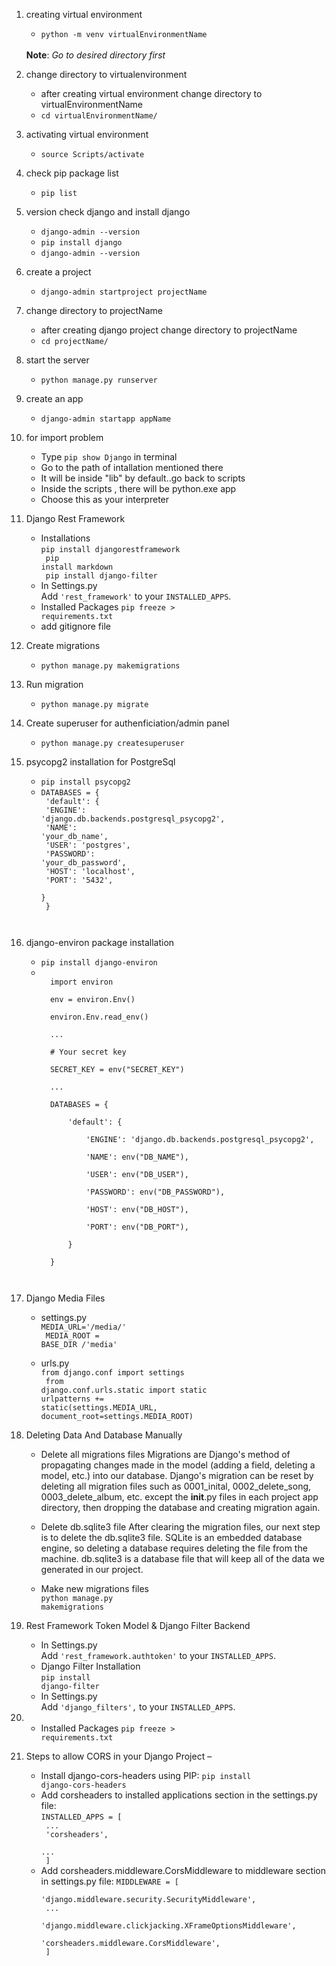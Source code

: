 1. creating virtual environment
    - <code>python -m venv virtualEnvironmentName</code> 
    <br>
    <b>Note</b>: <i>Go to desired directory first</i>

2. change directory to virtualenvironment
    - after creating virtual environment change directory to virtualEnvironmentName
    - <code>cd virtualEnvironmentName/</code>

3. activating virtual environment
    - <code>source Scripts/activate</code>

4. check pip package list
    - <code>pip list</code>

5. version check django and install django
    - <code>django-admin --version</code>
    - <code>pip install django</code>
    - <code>django-admin --version</code>

6. create a project
    - <code>django-admin startproject projectName</code>

7. change directory to projectName
    - after creating django project change directory to projectName
    - <code>cd projectName/</code>

8. start the server
    - <code>python manage.py runserver</code>

9. create an app
    - <code>django-admin startapp appName</code>

10. for import problem
    - Type <code>pip show Django</code> in terminal
    - Go to the path of intallation mentioned there
    - It will be inside "lib" by default..go back to scripts
    - Inside the scripts , there will be python.exe app
    - Choose this as your interpreter

11. Django Rest Framework
    - Installations<br>
        <code>pip install djangorestframework<br>
        pip install markdown<br>
        pip install django-filter</code>
    - In Settings.py<br>
    Add `'rest_framework'` to your `INSTALLED_APPS`.<br>
    - Installed Packages <code>pip freeze > requirements.txt</code>
    - add gitignore file
    

12. Create migrations
    - <code>python manage.py makemigrations</code>

13. Run migration
    - <code>python manage.py migrate</code>

14. Create superuser for authenficiation/admin panel
    - <code>python manage.py createsuperuser</code>

15. psycopg2 installation for PostgreSql
    - <code>pip install psycopg2</code>
    - <code>DATABASES = {<br>
        'default': {<br>
            'ENGINE': 'django.db.backends.postgresql_psycopg2',<br>
            'NAME': 'your_db_name',<br>
            'USER': 'postgres',<br>
            'PASSWORD': 'your_db_password',<br>
            'HOST': 'localhost',<br>
            'PORT': '5432',<br>
            }<br>
        }<br>
    </code>

16. django-environ package installation
    - <code>pip install django-environ</code>
    - <code>
        import environ<br>
        env = environ.Env()<br>
        environ.Env.read_env()<br>
        ...<br>
        # Your secret key<br>
        SECRET_KEY = env("SECRET_KEY")<br>
        ...<br>
        DATABASES = {<br>
            'default': {<br>
                'ENGINE': 'django.db.backends.postgresql_psycopg2',<br>
                'NAME': env("DB_NAME"),<br>
                'USER': env("DB_USER"),<br>
                'PASSWORD': env("DB_PASSWORD"),<br>
                'HOST': env("DB_HOST"),<br>
                'PORT': env("DB_PORT"),<br>
            }<br>
        }<br>
        </code>

17. Django Media Files
    - settings.py<br>
    <code>MEDIA_URL='/media/'<br>
    MEDIA_ROOT = BASE_DIR /'media'</code>

    - urls.py<br>
    <code>from django.conf import settings<br>
    from django.conf.urls.static import static<br>urlpatterns += static(settings.MEDIA_URL, document_root=settings.MEDIA_ROOT)</code>


18. Deleting Data And Database Manually
    - Delete all migrations files
    Migrations are Django's method of propagating changes made in the model (adding a field, deleting a model, etc.) into our database. Django's migration can be reset by deleting all migration files such as 0001_inital, 0002_delete_song, 0003_delete_album, etc. except the __init__.py files in each project app directory, then dropping the database and creating migration again.

    - Delete db.sqlite3 file
    After clearing the migration files, our next step is to delete the db.sqlite3 file. SQLite is an embedded database engine, so deleting a database requires deleting the file from the machine. db.sqlite3 is a database file that will keep all of the data we generated in our project.

    - Make new migrations files<br>
    <code>python manage.py makemigrations</code>


19. Rest Framework Token Model & Django Filter Backend
    - In Settings.py<br>
    Add `'rest_framework.authtoken'` to your `INSTALLED_APPS`.
    - Django Filter Installation<br>
    <code>pip install django-filter</code>
    - In Settings.py<br>
    Add `'django_filters',` to your `INSTALLED_APPS`.

20. 
    - Installed Packages <code>pip freeze > requirements.txt</code>
21. Steps to allow CORS in your Django  Project – 
    - Install django-cors-headers using PIP:
    <code>pip install django-cors-headers</code> 
    - Add corsheaders to installed applications section in the settings.py file:<br>
    <code>INSTALLED_APPS = [<br>
    ...<br>
    'corsheaders',<br>
    ...<br>
    ]</code>
    - Add corsheaders.middleware.CorsMiddleware to middleware section in settings.py file:
    <code>MIDDLEWARE = [<br>
  'django.middleware.security.SecurityMiddleware',<br>
  ...<br>
  'django.middleware.clickjacking.XFrameOptionsMiddleware',<br>
  'corsheaders.middleware.CorsMiddleware',<br>
]</code>